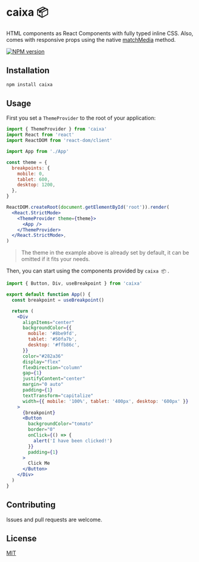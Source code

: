 # caixa 📦

HTML components as React Components with fully typed inline CSS. Also, comes with responsive props using the native [matchMedia](https://developer.mozilla.org/en-US/docs/Web/API/Window/matchMedia) method.

[![NPM version](https://badge.fury.io/js/caixa.svg)](http://badge.fury.io/js/caixa)

## Installation

```sh
npm install caixa
```

## Usage

First you set a `ThemeProvider` to the root of your application:

```jsx
import { ThemeProvider } from 'caixa'
import React from 'react'
import ReactDOM from 'react-dom/client'

import App from './App'

const theme = {
  breakpoints: {
    mobile: 0,
    tablet: 600,
    desktop: 1200,
  },
}

ReactDOM.createRoot(document.getElementById('root')).render(
  <React.StrictMode>
    <ThemeProvider theme={theme}>
      <App />
    </ThemeProvider>
  </React.StrictMode>,
)
```

> The theme in the example above is already set by default, it can be omitted if it fits your needs.

Then, you can start using the components provided by `caixa 📦` .

```jsx
import { Button, Div, useBreakpoint } from 'caixa'

export default function App() {
  const breakpoint = useBreakpoint()

  return (
    <Div
      alignItems="center"
      backgroundColor={{
        mobile: '#8be9fd',
        tablet: '#50fa7b',
        desktop: '#ffb86c',
      }}
      color="#282a36"
      display="flex"
      flexDirection="column"
      gap={1}
      justifyContent="center"
      margin="0 auto"
      padding={1}
      textTransform="capitalize"
      width={{ mobile: '100%', tablet: '400px', desktop: '600px' }}
    >
      {breakpoint}
      <Button
        backgroundColor="tomato"
        border="0"
        onClick={() => {
          alert('I have been clicked!')
        }}
        padding={1}
      >
        Click Me
      </Button>
    </Div>
  )
}
```

## Contributing

Issues and pull requests are welcome.

## License

[MIT](https://github.com/rfoell/caixa/blob/main/LICENSE)
